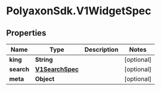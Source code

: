# PolyaxonSdk.V1WidgetSpec

## Properties
Name | Type | Description | Notes
------------ | ------------- | ------------- | -------------
**king** | **String** |  | [optional] 
**search** | [**V1SearchSpec**](V1SearchSpec.md) |  | [optional] 
**meta** | **Object** |  | [optional] 


